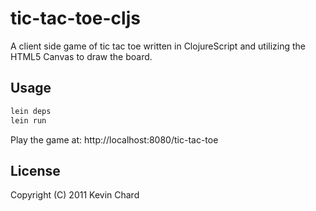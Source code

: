 # tic-tac-toe-cljs

A client side game of tic tac toe written in ClojureScript and utilizing the HTML5 Canvas to draw the board. 

## Usage

```bash
lein deps
lein run
```

Play the game at: http://localhost:8080/tic-tac-toe

## License

Copyright (C) 2011 Kevin Chard


